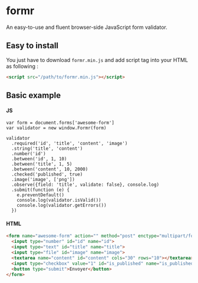 # formr
An easy-to-use and fluent browser-side JavaScript form validator.


## Easy to install
You just have to download `formr.min.js` and add script tag into your HTML as following :
```HTML
<script src="/path/to/formr.min.js"></script>
```

## Basic example
#### JS
```JS
var form = document.forms['awesome-form']
var validator = new window.Formr(form)

validator
  .required('id', 'title', 'content', 'image')
  .string('title', 'content')
  .number('id')
  .between('id', 1, 10)
  .between('title', 1, 5)
  .between('content', 10, 2000)
  .checked('published', true)
  .image('image', ['png'])
  .observe({field: 'title', validate: false}, console.log)
  .submit(function (e) {
    e.preventDefault()
    console.log(validator.isValid())
    console.log(validator.getErrors())
  })
```

#### HTML
```HTML
<form name="awesome-form" action="" method="post" enctype="multipart/form-data">
  <input type="number" id="id" name="id">
  <input type="text" id="title" name="title">
  <input type="file" id="image" name="image">
  <textarea name="content" id="content" cols="30" rows="10"></textarea>
  <input type="checkbox" value="1" id="is_published" name="is_published">
  <button type="submit">Envoyer</button>
</form>
```
